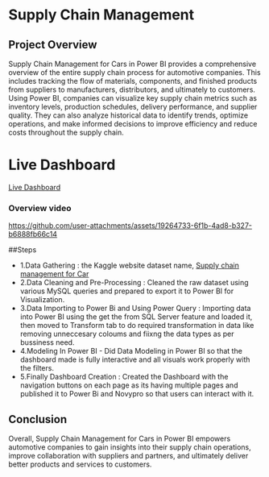 # Supply Chain Management

## Project Overview

Supply Chain Management for Cars in Power BI provides a comprehensive overview of the entire supply chain process for automotive companies. This includes tracking the flow of materials, components, and finished products from suppliers to manufacturers, distributors, and ultimately to customers.
Using Power BI, companies can visualize key supply chain metrics such as inventory levels, production schedules, delivery performance, and supplier quality. They can also analyze historical data to identify trends, optimize operations, and make informed decisions to improve efficiency and reduce costs throughout the supply chain. 

# Live Dashboard
[Live Dashboard]()


### Overview video

https://github.com/user-attachments/assets/19264733-6f1b-4ad8-b327-b6888fb66c14

##Steps
- 1.Data Gathering : the Kaggle website dataset name, [Supply chain management for Car](https://www.kaggle.com/datasets/prashantk93/supply-chain-management-for-car/data)
- 2.Data Cleaning and Pre-Processing : Cleaned the raw dataset using various MySQL queries and prepared to export it to Power BI for Visualization.
- 3.Data Importing to Power Bi and Using Power Query : Importing data into Power BI using the get the from SQL Server feature and loaded it, then moved to Transform tab to do required
  transformation in data like removing unneccesary coloums and fiixng the data types as per bussiness need.
- 4.Modeling In Power BI - Did Data Modeling in Power BI so that the dashboard made is fully interactive and all visuals work properly with the filters.
- 5.Finally Dashboard Creation : Created the Dashboard with the navigation buttons on each page as its having multiple pages and published it to Power Bi and Novypro so that users can interact with it.

## Conclusion

Overall, Supply Chain Management for Cars in Power BI empowers automotive companies to gain insights into their supply chain operations, improve collaboration with suppliers and partners, and ultimately deliver better products and services to customers.


